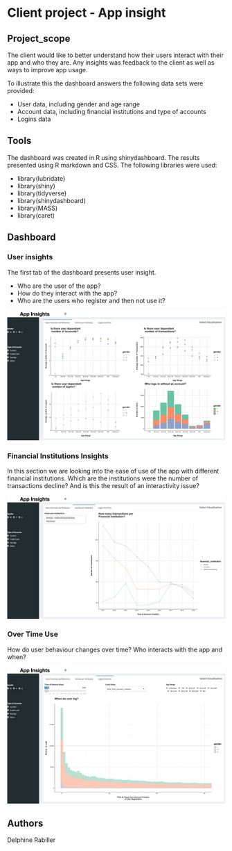 # Client project - App insight

## Project_scope

The client would like to better understand how their users interact with their app and who they are. 
Any insights was feedback to the client as well as ways to improve app usage. 


To illustrate this the dashboard answers the following data sets were provided: 
  - User data, including gender and age range
  - Account data, including financial institutions and type of accounts
  - Logins data


## Tools

The dashboard was created in R using shinydashboard. The results presented using R markdown and CSS.
The following libraries were used: 
- library(lubridate)
- library(shiny)
- library(tidyverse)
- library(shinydashboard)
- library(MASS)
- library(caret)



## Dashboard
### User insights

The first tab of the dashboard presents user insight. 
- Who are the user of the app?
- How do they interact with the app?
- Who are the users who register and then not use it?

![](/screenshots/Screenshot%202019-10-08%20at%2017.53.09.png)



### Financial Institutions Insights

In this section we are looking into the ease of use of the app with different financial institutions. 
Which are the institutions were the number of transactions decline? And is this the result of an interactivity issue? 


![](/screenshots/Screenshot%202019-10-08%20at%2017.53.35.png)

### Over Time Use
 
How do user behaviour changes over time? Who interacts with the app and when?

![](/screenshots/Screenshot%202019-10-08%20at%2017.54.04.png)


## Authors
Delphine Rabiller
